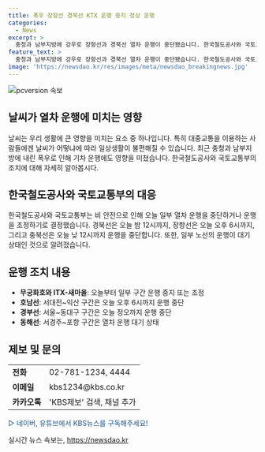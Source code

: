 ```yaml
---
title: 폭우 장항선 경북선 KTX 운행 중지 정상 운행
categories:
  - News
excerpt: >
  충청과 남부지방에 강우로 장항선과 경북선 열차 운행이 중단됐습니다. 한국철도공사와 국토교통부는 안전한 운행을 위해 일부 열차를 중지하거나 운행을 조정할 예정입니다. 경북선은 오늘 밤 12시까지, 장항선은 오늘 오후 6시까지, 충북선은 오늘 낮 12시까지 운행 중단됩니다. 제보는 전화, 이메일, 카카오톡으로 가능하며 KBS뉴스 구독을 권장합니다.
feature_text: >
  충청과 남부지방에 강우로 장항선과 경북선 열차 운행이 중단됐습니다. 한국철도공사와 국토교통부는 안전한 운행을 위해 일부 열차를 중지하거나 운행을 조정할 예정입니다. 경북선은 오늘 밤 12시까지, 장항선은 오늘 오후 6시까지, 충북선은 오늘 낮 12시까지 운행 중단됩니다. 제보는 전화, 이메일, 카카오톡으로 가능하며 KBS뉴스 구독을 권장합니다.
image: 'https://newsdao.kr/res/images/meta/newsdao_breakingnews.jpg'
---
```


<p><img src="https://newsdao.kr/res/images/meta/newsdao_breakingnews.jpg" alt="pcversion 속보" /></p>

<h2>날씨가 열차 운행에 미치는 영향</h2>

<p data-ke-size="size16">날씨는 우리 생활에 큰 영향을 미치는 요소 중 하나입니다. 특히 대중교통을 이용하는 사람들에겐 날씨가 어떻냐에 따라 일상생활이 불편해질 수 있습니다. 최근 충청과 남부지방에 내린 폭우로 인해 기차 운행에도 영향을 미쳤습니다. 한국철도공사와 국토교통부의 조치에 대해 자세히 알아봅시다.</p>

<h2 data-ke-size="size26">한국철도공사와 국토교통부의 대응</h2>

<p data-ke-size="size16">한국철도공사와 국토교통부는 비 안전으로 인해 오늘 일부 열차 운행을 중단하거나 운행을 조정하기로 결정했습니다. 경북선은 오늘 밤 12시까지, 장항선은 오늘 오후 6시까지, 그리고 충북선은 오늘 낮 12시까지 운행을 중단합니다. 또한, 일부 노선의 운행이 대기 상태인 것으로 알려졌습니다.</p>

<h2 data-ke-size="size26">운행 조치 내용</h2>

<ul>
    <li><b>무궁화호와 ITX-새마을</b>: 오늘부터 일부 구간 운행 중지 또는 조정</li>
    <li><b>호남선</b>: 서대전~익산 구간은 오늘 오후 6시까지 운행 중단</li>
    <li><b>경부선</b>: 서울~동대구 구간은 오늘 정오까지 운행 중단</li>
    <li><b>동해선</b>: 서경주~포항 구간은 열차 운행 대기 상태</li>
</ul>

<h2 data-ke-size="size26">제보 및 문의</h2>

<table>
  <tr>
    <td><b>전화</b></td>
    <td>02-781-1234, 4444</td>
  </tr>
  <tr>
    <td><b>이메일</b></td>
    <td>kbs1234@kbs.co.kr</td>
  </tr>
  <tr>
    <td><b>카카오톡</b></td>
    <td>'KBS제보' 검색, 채널 추가</td>
  </tr>
</table>

<p><span style="color: #1a5490;">▷ 네이버, 유튜브에서 KBS뉴스를 구독해주세요!</span></p>
실시간 뉴스 속보는, <a href="https://newsdao.kr" rel="dofollow">https://newsdao.kr</a>


